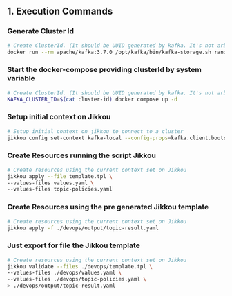 ## **1. Execution Commands**

### **Generate Cluster Id**
```bash
# Create ClusterId. (It should be UUID generated by kafka. It's not arbitrary)
docker run --rm apache/kafka:3.7.0 /opt/kafka/bin/kafka-storage.sh random-uuid > cluster-id
```

### **Start the docker-compose providing clusterId by system variable**
```bash
# Create ClusterId. (It should be UUID generated by kafka. It's not arbitrary)
KAFKA_CLUSTER_ID=$(cat cluster-id) docker compose up -d
```



### **Setup initial context on Jikkou**
```bash
# Setup initial context on jikkou to connect to a cluster
jikkou config set-context kafka-local --config-props=kafka.client.bootstrap.servers=localhost:9092
```

### **Create Resources running the script Jikkou**
```bash
# Create resources using the current context set on Jikkou
jikkou apply --file template.tpl \ 
--values-files values.yaml \
--values-files topic-policies.yaml
```

### **Create Resources using the pre generated Jikkou template**
```bash
# Create resources using the current context set on Jikkou
jikkou apply -f ./devops/output/topic-result.yaml
```


### **Just export for file the Jikkou template**
```bash
# Create resources using the current context set on Jikkou
jikkou validate --files ./devops/template.tpl \
--values-files ./devops/values.yaml \
--values-files ./devops/topic-policies.yaml \
> ./devops/output/topic-result.yaml
```

